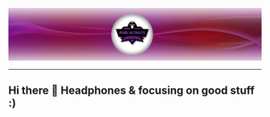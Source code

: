 ![](https://github.com/kodiultimate/KodiUltimate/blob/main/ku%20front.png)

---
##	Hi there 👋 Headphones & focusing on good stuff :)

